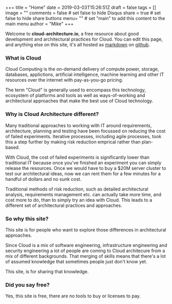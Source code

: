 +++
title = "Home"
date = 2019-03-03T15:26:51Z
draft = false
tags = []
image = ""
comments = false # set false to hide Disqus
share = true	# set false to hide share buttons
menu= ""		# set "main" to add this content to the main menu
author = "Mike"
+++

Welcome to **cloud-architecture.io**, a free resource about good development and architectural practices for Cloud. You can edit this page, and anything else on this site, it's all hosted as [markdown](https://en.wikipedia.org/wiki/Markdown) on [github](https://github.com/macmike/cloud-architecture.io).

### What is Cloud

Cloud Computing is the on-demand delivery of compute power, storage, databases, applictions, artificial intelligence, machine learning and other IT resources over the internet with pay-as-you-go pricing. 

The term "Cloud" is generally used to encompass this technology, ecosystem of platforms and tools as well as ways-of-working and architectural approaches that make the best use of Cloud technology.

### Why is Cloud Architecture different?

Many traditional approaches to working with IT around requirements, architecture, planning and testing have been focussed on reducing the cost of failed experiments. Iterative processes, including agile processes, took this a step further by making risk reduction emprical rather than plan-based.

With Cloud, the cost of failed experiments is significantly lower than traditional IT because once you've finished an experiment you can simply release the resources. Once we would have to buy a $20M server cluster to test our architectural ideas, now we can rent them for a few minutes for a handful of dollars and no sunk cost.

Traditional methods of risk reduction, such as detailed architectural analysis, requirements management etc. can actually take more time, and cost more to do, than to simply try an idea with Cloud. This leads to a different set of architectural practices and approaches.

### So why this site?

This site is for people who want to explore those differences in architectural approaches. 

Since Cloud is a mix of software engineering, infrastructure engineering and security engineering a lot of people are coming to Cloud architecure from a mix of different backgrounds. That merging of skills means that there's a lot of assumed knowledge that sometimes people just don't know yet. 

This site, is for sharing that knowledge.

### Did you say free?

Yes, this site is free, there are no tools to buy or licenses to pay.